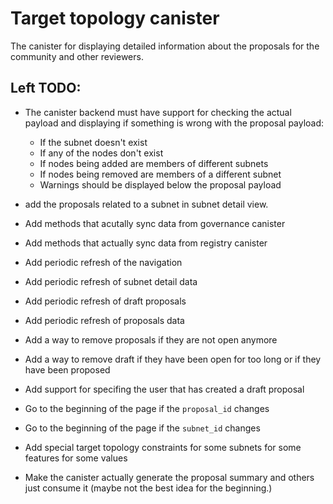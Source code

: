 # Target topology canister

The canister for displaying detailed information about the proposals for the community and other reviewers.

## Left TODO:

* The canister backend must have support for checking the actual payload and displaying if something is wrong with the proposal payload:

  * If the subnet doesn't exist
  * If any of the nodes don't exist
  * If nodes being added are members of different subnets
  * If nodes being removed are members of a different subnet
  * Warnings should be displayed below the proposal payload

* add the proposals related to a subnet in subnet detail view.

* Add methods that acutally sync data from governance canister
* Add methods that actually sync data from registry canister
* Add periodic refresh of the navigation
* Add periodic refresh of subnet detail data
* Add periodic refresh of draft proposals
* Add periodic refresh of proposals data
* Add a way to remove proposals if they are not open anymore
* Add a way to remove draft if they have been open for too long or if they have been proposed
* Add support for specifing the user that has created a draft proposal
* Go to the beginning of the page if the `proposal_id` changes
* Go to the beginning of the page if the `subnet_id` changes
* Add special target topology constraints for some subnets for some features for some values
* Make the canister actually generate the proposal summary and others just consume it (maybe not the best idea for the beginning.)
